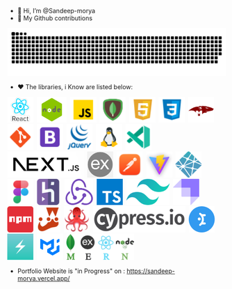 - 👋 Hi, I’m @Sandeep-morya
- 📃 My Github contributions
 <img src="https://github.com/Sandeep-morya/Sandeep-morya/blob/main/public/plante.svg" alt="contributions" />

- ❤️ The libraries, i Know are listed below:

[<img src="public/logos/react.png" alt="React" min-width="50px" height="60px"  />](#)&nbsp;
[<img src="public/logos/node.png" alt="Node" min-width="50px" height="60px"  />](#)&nbsp;
[<img src="public/logos/javascript.png" alt="Javascript" min-width="50px" height="60px"  />](#)&nbsp;
[<img src="public/logos/mongo.png" alt="MongoDB" min-width="50px" height="60px"  />](#)&nbsp;
[<img src="public/logos/html.png" alt="HTML" min-width="50px" height="60px"  />](#)&nbsp;
[<img src="public/logos/css.png" alt="CSS" min-width="50px" height="60px"  />](#)&nbsp;
[<img src="public/logos/mongoose.png" alt="Mongoose" min-width="50px" height="60px"  />](#)&nbsp;
[<img src="public/logos/git.png" alt="Git" min-width="50px" height="60px"  />](#)&nbsp;
[<img src="public/logos/bootstrap.png" alt="Bootstrap" min-width="50px" height="60px"  />](#)&nbsp;
[<img src="public/logos/jquery.png" alt="jQuery" min-width="50px" height="60px"  />](#)&nbsp;
[<img src="public/logos/linux.png" alt="Linux" min-width="50px" height="60px"  />](#)&nbsp;
[<img src="public/logos/vscode.png" alt="VSCode" min-width="50px" height="60px"  />](#)&nbsp;
[<img src="public/logos/next.png" alt="Next_JS" min-width="50px" height="60px"  />](#)&nbsp;
[<img src="public/logos/express.png" alt="Express" min-width="50px" height="60px"  />](#)&nbsp;
[<img src="public/logos/postman.png" alt="Postman" min-width="50px" height="60px"  />](#)&nbsp;
[<img src="public/logos/vite.png"  alt="Vite" min-width="50px" height="60px"  />](#)&nbsp;
[<img src="public/logos/netlify.png"  alt="Netlify" min-width="50px" height="60px"  />](#)
[<img src="public/logos/figma.png"  min-width="50px" height="60px"  />](#)
[<img src="public/logos/heroku.png"  alt="Heroku" min-width="50px" height="60px"  />](#)&nbsp;
[<img src="public/logos/redux.png"  alt="Redux" min-width="50px" height="60px"  />](#)&nbsp;
[<img src="public/logos/typescript.png"  alt="Typescript" min-width="50px" height="60px"  />](#)&nbsp;
[<img src="public/logos/tailwind.png" alt="Tailwind" min-width="50px" height="60px"  />](#)&nbsp;
[<img src="public/logos/strapi.png"  alt="Strapi" min-width="50px" height="60px"  />](#)&nbsp;
[<img src="public/logos/npm.png"  alt="NPM" min-width="50px" height="60px"  />](#)&nbsp;
[<img src="public/logos/jest.png"  alt="JEST" min-width="50px" height="60px"  />](#)&nbsp;
[<img src="public/logos/testing.png"  alt="Testing" min-width="50px" height="60px"  />](#)&nbsp;
[<img src="public/logos/cypress.png"  alt="CYPRESS" min-width="50px" height="60px"  />](#)&nbsp;
[<img src="public/logos/mantine-ui.png"  alt="MANTINE-UI" min-width="50px" height="60px"  />](#)&nbsp;
[<img src="public/logos/chakra-ui.png"  alt="CHAKRA-UI" min-width="50px" height="60px"  />](#)&nbsp;
[<img src="public/logos/material-ui.png"  alt="material-ui" min-width="50px" height="60px"  />](#)&nbsp;
[<img src="public/logos/mern.png"  alt="Mern-stack" min-width="50px" height="60px"  />](#)&nbsp;

- Portfolio Website is "in Progress" on : https://sandeep-morya.vercel.app/
